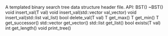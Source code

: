 A templated binary search tree data structure header file.
API:
BST()
~BST()
void insert_val(T val)
void insert_val(std::vector<T> val_vector)
void insert_val(std::list<T> val_list)
bool delete_val(T val)
T get_max()
T get_min()
T get_successor()
std::vector<T> get_vector()
std::list<T> get_list()
bool exists(T val)
int get_length()
void print_tree()

